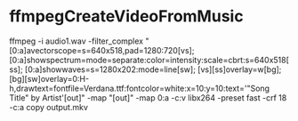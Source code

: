 # ffmpegCreateVideoFromMusic
ffmpeg -i audio1.wav -filter_complex "[0:a]avectorscope=s=640x518,pad=1280:720[vs]; [0:a]showspectrum=mode=separate:color=intensity:scale=cbrt:s=640x518[ss]; [0:a]showwaves=s=1280x202:mode=line[sw]; [vs][ss]overlay=w[bg]; [bg][sw]overlay=0:H-h,drawtext=fontfile=Verdana.ttf:fontcolor=white:x=10:y=10:text='\"Song Title\" by Artist'[out]" -map "[out]" -map 0:a -c:v libx264 -preset fast -crf 18 -c:a copy output.mkv
